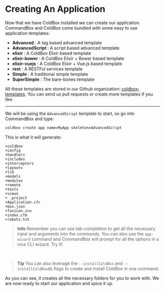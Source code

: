 # Creating An Application

Now that we have ColdBox installed we can create our application.  CommandBox and ColdBox come bundled with some easy to use application templates:

* **Advanced** : A tag based advanced template
* **AdvancedScript** : A script based advanced template
* **elixir** : A ColdBox Elixir based template
* **elixir-bower** : A ColdBox Elixir + Bower based template
* **elixir-vuejs** : A ColdBox Elixir + Vue.js based template
* **rest** : A RESTFul services template
* **Simple** : A traditional simple template
* **SuperSimple** : The bare-bones template

All these templates are stored in our Github organization: [coldbox-templates](https://github.com/coldbox-templates).  You can send us pull requests or create more templates if you like.

---

We will be using the `AdvancedScript` template to start, so go into CommandBox and type:

```bash
coldbox create app name=MyApp skeleton=AdvancedScript
```

This is what it will generate:

```
+coldbox
+config
+handlers
+includes
+interceptors
+layouts
+lib
+models
+modules
+remote
+tests
+views
+ .project
+Application.cfc
+box.json
+favicon.ico
+index.cfm
+robots.txt
```

> **Info** Remember you can use tab-completion to get all the necessary input and arguments into the commands.  You can also use the `app-wizard` command and CommandBox will prompt for all the options in a nice CLI wizard. Try it!

<br>

> **Tip** You can also leverage the `--installColdBox` and `--installColdBoxBE` flags to create and install ColdBox in one command.

As you can see, it creates all the necessary folders for you to work with. We are now ready to start our application and spice it up.

